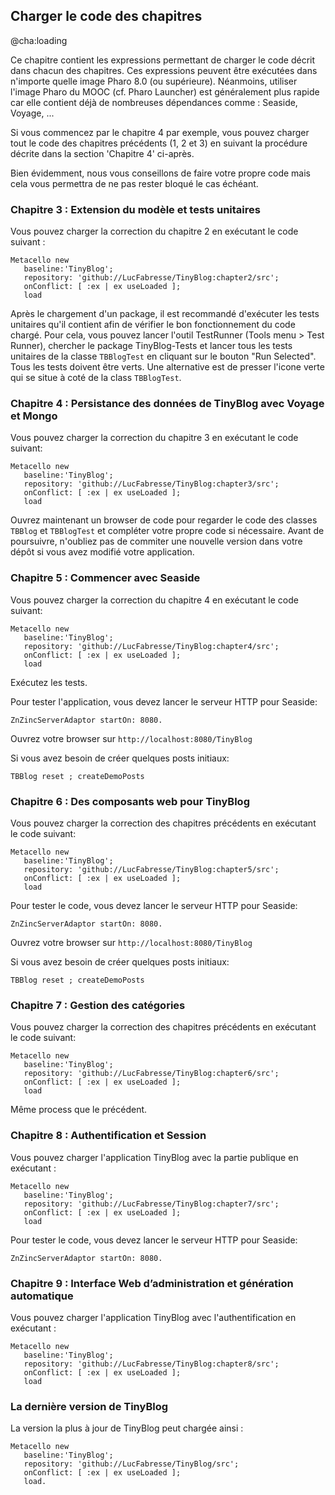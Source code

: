 ## Charger le code des chapitres@cha:loadingCe chapitre contient les expressions permettant de charger le code décrit dans chacun des chapitres. Ces expressions peuvent être exécutées dans n'importe quelle image Pharo 8.0 \(ou supérieure\).Néanmoins, utiliser l'image Pharo du MOOC \(cf. Pharo Launcher\) est généralement plus rapide car elle contient déjà de nombreuses dépendances comme : Seaside, Voyage, ...Si vous commencez par le chapitre 4 par exemple, vous pouvez charger tout le code des chapitres précédents \(1, 2 et 3\) en suivant la procédure décrite dans la section 'Chapitre 4' ci-après.Bien évidemment, nous vous conseillons de faire votre propre code mais cela vous permettra de ne pas rester bloqué le cas échéant.### Chapitre 3 : Extension du modèle et tests unitairesVous pouvez charger la correction du chapitre 2 en exécutant le code suivant :```Metacello new
   baseline:'TinyBlog';
   repository: 'github://LucFabresse/TinyBlog:chapter2/src';
   onConflict: [ :ex | ex useLoaded ];
   load```Après le chargement d'un package, il est recommandé d'exécuter les tests unitaires qu'il contient afin de vérifier le bon fonctionnement du code chargé.Pour cela, vous pouvez lancer l'outil TestRunner \(Tools menu > Test Runner\), chercher le package TinyBlog-Tests et lancer tous les tests unitaires de la classe `TBBlogTest` en cliquant sur le bouton "Run Selected". Tous les tests doivent être verts. Une alternative est de presser l'icone verte qui se situe à coté de la class `TBBlogTest`.### Chapitre 4 : Persistance des données de TinyBlog avec Voyage et MongoVous pouvez charger la correction du chapitre 3 en exécutant le code suivant:```Metacello new
   baseline:'TinyBlog';
   repository: 'github://LucFabresse/TinyBlog:chapter3/src';
   onConflict: [ :ex | ex useLoaded ];
   load```Ouvrez maintenant un browser de code pour regarder le code des classes `TBBlog` et `TBBlogTest` et compléter votre propre code si nécessaire.Avant de poursuivre, n'oubliez pas de commiter une nouvelle version dans votre dépôt si vous avez modifié votre application.### Chapitre 5 : Commencer avec SeasideVous pouvez charger la correction du chapitre 4 en exécutant le code suivant:```Metacello new
   baseline:'TinyBlog';
   repository: 'github://LucFabresse/TinyBlog:chapter4/src';
   onConflict: [ :ex | ex useLoaded ];
   load```Exécutez les tests.Pour tester l'application, vous devez lancer le serveur HTTP pour Seaside:```ZnZincServerAdaptor startOn: 8080.```Ouvrez votre browser sur `http://localhost:8080/TinyBlog`Si vous avez besoin de créer quelques posts initiaux:```TBBlog reset ; createDemoPosts```### Chapitre 6 : Des composants web pour TinyBlogVous pouvez charger la correction des chapitres précédents en exécutant le code suivant:```Metacello new
   baseline:'TinyBlog';
   repository: 'github://LucFabresse/TinyBlog:chapter5/src';
   onConflict: [ :ex | ex useLoaded ];
   load```Pour tester le code, vous devez lancer le serveur HTTP pour Seaside:```ZnZincServerAdaptor startOn: 8080.```Ouvrez votre browser sur `http://localhost:8080/TinyBlog`Si vous avez besoin de créer quelques posts initiaux:```TBBlog reset ; createDemoPosts```### Chapitre 7 : Gestion des catégoriesVous pouvez charger la correction des chapitres précédents en exécutant le code suivant:```Metacello new
   baseline:'TinyBlog';
   repository: 'github://LucFabresse/TinyBlog:chapter6/src';
   onConflict: [ :ex | ex useLoaded ];
   load```Même process que le précédent.### Chapitre 8 : Authentification et SessionVous pouvez charger l'application TinyBlog avec la partie publique en exécutant :```Metacello new
   baseline:'TinyBlog';
   repository: 'github://LucFabresse/TinyBlog:chapter7/src';
   onConflict: [ :ex | ex useLoaded ];
   load```Pour tester le code, vous devez lancer le serveur HTTP pour Seaside:```ZnZincServerAdaptor startOn: 8080.```### Chapitre 9 : Interface Web d’administration et génération automatiqueVous pouvez charger l'application TinyBlog avec l'authentification en exécutant :```Metacello new
   baseline:'TinyBlog';
   repository: 'github://LucFabresse/TinyBlog:chapter8/src';
   onConflict: [ :ex | ex useLoaded ];
   load```### La dernière version de TinyBlogLa version la plus à jour de TinyBlog peut chargée ainsi :```Metacello new
   baseline:'TinyBlog';
   repository: 'github://LucFabresse/TinyBlog/src';
   onConflict: [ :ex | ex useLoaded ];
   load.```
